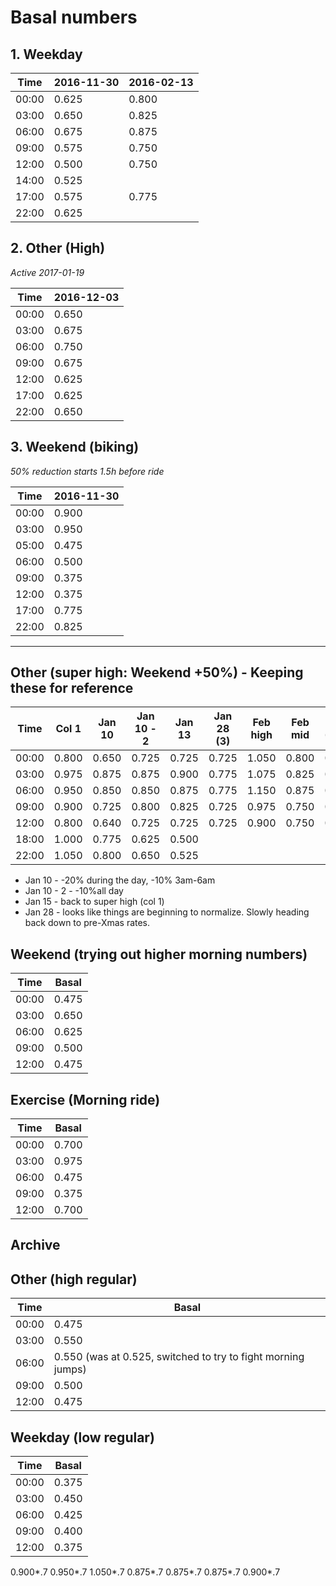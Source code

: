 # Basal numbers

## 1. Weekday

Time  | 2016-11-30 | 2016-02-13 |
----- | ---------- | ---------- |
00:00 |      0.625 |      0.800 |
03:00 |      0.650 |      0.825 |
06:00 |      0.675 |      0.875 |
09:00 |      0.575 |      0.750 |
12:00 |      0.500 |      0.750 |
14:00 |      0.525 |            |
17:00 |      0.575 |      0.775 |
22:00 |      0.625 |            |

## 2. Other (High)

*Active 2017-01-19*

Time  | 2016-12-03 |
----- | ---------- |
00:00 |      0.650 |
03:00 |      0.675 |
06:00 |      0.750 |
09:00 |      0.675 |
12:00 |      0.625 |
17:00 |      0.625 |
22:00 |      0.650 |

## 3. Weekend (biking)

*50% reduction starts 1.5h before ride*

Time  | 2016-11-30 |
----- | ---------- |
00:00 |      0.900 |
03:00 |      0.950 |
05:00 |      0.475 |
06:00 |      0.500 |
09:00 |      0.375 |
12:00 |      0.375 |
17:00 |      0.775 |
22:00 |      0.825 |

---

## Other (super high: Weekend +50%) - Keeping these for reference

Time  | Col 1  | Jan 10 | Jan 10 - 2 | Jan 13 | Jan 28 (3) | Feb high   | Feb mid    | Feb 23 (-30%) | Mar 10 (-20%) |
----- | ------ | ------ | ---------- | ------ | ---------- | ---------- | ---------- | ------------- | ------------- |
00:00 | 0.800  | 0.650  | 0.725      | 0.725  | 0.725      | 1.050      | 0.800      | 0.650         | 0.525         |
03:00 | 0.975  | 0.875  | 0.875      | 0.900  | 0.775      | 1.075      | 0.825      | 0.675         | 0.550         |
06:00 | 0.950  | 0.850  | 0.850      | 0.875  | 0.775      | 1.150      | 0.875      | 0.700         | 0.575         |
09:00 | 0.900  | 0.725  | 0.800      | 0.825  | 0.725      | 0.975      | 0.750      | 0.600         | 0.500         |
12:00 | 0.800  | 0.640  | 0.725      | 0.725  | 0.725      | 0.900      | 0.750      | 0.600         | 0.500         |
18:00													   | 1.000      | 0.775      | 0.625         | 0.500         |
22:00													   | 1.050      | 0.800      | 0.650         | 0.525         |

- Jan 10 - -20% during the day, -10% 3am-6am
- Jan 10 - 2 - -10%all day
- Jan 15 - back to super high (col 1)
- Jan 28 - looks like things are beginning to normalize. Slowly heading back down to pre-Xmas rates.

## Weekend (trying out higher morning numbers)

Time | Basal
---- | -----
00:00 | 0.475
03:00 | 0.650
06:00 | 0.625
09:00 | 0.500
12:00 | 0.475

## Exercise (Morning ride)

Time | Basal
---- | -----
00:00 | 0.700
03:00 | 0.975
06:00 | 0.475
09:00 | 0.375
12:00 | 0.700

## Archive

## Other (high regular)

Time | Basal
---- | -----
00:00 | 0.475
03:00 | 0.550
06:00 | 0.550 (was at 0.525, switched to try to fight morning jumps)
09:00 | 0.500
12:00 | 0.475

## Weekday (low regular)

Time | Basal
---- | -----
00:00 | 0.375
03:00 | 0.450
06:00 | 0.425
09:00 | 0.400
12:00 | 0.375

0.900*.7
0.950*.7
1.050*.7
0.875*.7
0.875*.7
0.875*.7
0.900*.7